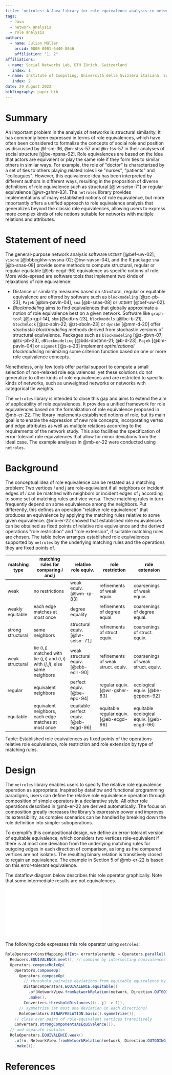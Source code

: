 ```yaml
---
title: 'netroles: A Java library for role equivalence analysis in networks'
tags:
  - Java
  - network analysis
  - role analysis
authors:
  - name: Julian Müller
    orcid: 0000-0001-6440-8046
    affiliation: "1, 2"
affiliations:
 - name: Social Networks Lab, ETH Zürich, Switzerland
   index: 1
 - name: Institute of Computing, Università della Svizzera italiana, Switzerland
   index: 2
date: 29 August 2023
bibliography: paper.bib
---
```


# Summary

An important problem in the analysis of networks is structural similarity. It has commonly been expressed in terms of role equivalences, which have often been considered to formalize the concepts of social role and position as discussed by @l-sm-36, @m-stss-57 and @n-tss-57 in their analyses of social structure [@be-npsna-92]. Role equivalences are based on the idea that actors are equivalent or play the same role if they form ties to similar others in similar ways. For example, the role of "doctor" is characterized by a set of ties to others playing related roles like "nurses", "patients" and "colleagues". However, this equivalence idea has been interpreted by different authors in different ways, resulting in the proposition of diverse definitions of role equivalence such as structural [@lw-seisn-71] or regular equivalence [@wr-gshnr-83]. The `netroles` library provides implementations of many established notions of role equivalence, but more importantly offers a unified approach to role equivalence analysis that generalizes beyond the classic role equivalences, allowing users to express more complex kinds of role notions suitable for networks with multiple relations and attributes.

# Statement of need

The general-purpose network analysis software `UCINET` [@bef-uw-02], `visone` [@bbbcgklw-vsvsna-02; @bw-vavsn-04], and the R package `sna` [@b-snas-08] provide some methods to compute structural, regular or regular equitable [@eb-ecgd-96] equivalence as specific notions of role. More wide-spread are software tools that implement two kinds of relaxations of role equivalence:

* Distance or similarity measures based on structural, regular or equitable equivalence are offered by software such as `blockmodeling` [@zc-pb-23], `Pajek` [@bm-pavln-04], `sna` [@b-snas-08] or `UCINET` [@bef-uw-02].
* *Blockmodeling* aims to find equivalences that globally approximate a notion of role equivalence best on a given network. Software like `graph-tool` [@p-gpl-14], `sbm` [@cdb-s-23], `blockmodels` [@lbc-b-21], `StochBlock` [@sz-sbln-22; @zt-sboln-23] or `dynsbm` [@mm-d-20] offer *stochastic blockmodeling* methods derived from stochastic versions of structural equivalence. Packages such as `blockmodeling` [@z-gbvn-07; @zc-pb-23], `dBlockmodeling` [@bds-dbstmn-21; @b-d-23], `Pajek` [@bm-pavln-04] or `signnet` [@s-s-23] implement *optimizational blockmodeling* minimizing some criterion function based on one or more role equivalence concepts.

Nonetheless, only few tools offer partial support to compute a small selection of non-relaxed role equivalences, yet these solutions do not generalize to other kinds of role equivalences and are restricted to specific kinds of networks, such as unweighted networks or networks with categorical tie weights.

The `netroles` library is intended to close this gap and aims to extend the aim of applicability of role equivalences. It provides a unified framework for role equivalences based on the formalization of role equivalence proposed in @mb-er-22. The library implements established notions of role, but its main goal is to enable the expression of new role concepts, incorporating vertex and edge attributes as well as multiple relations according to the requirements of the network study. This also facilities the specification of error-tolerant role equivalences that allow for minor deviations from the ideal case. The example analyses in @mb-er-22 were conducted using `netroles`.

# Background

The conceptual idea of role equivalence can be restated as a matching problem: Two vertices $i$ and $j$ are role-equivalent if all neighbors or incident edges of $i$ can be matched with neighbors or incident edges of $j$ according to some set of matching rules and vice versa. These matching rules in turn frequently depend on some equivalence among the neighbors. Put differently, this defines an operation "relative role equivalence" that produces an equivalence by applying the matching rules relative to some given equivalence. @mb-er-22 showed that established role equivalences can be obtained as fixed points of relative role equivalence and the derived operations "role restriction" and "role extension", if suitable matching rules are chosen. The table below arranges established role equivalences supported by `netroles` by the underlying matching rules and the operations they are fixed points of.


| matching type | matching rules for comparing $i$ and $j$    | relative role equiv. | role restriction | role extension |
| ------------ | ------------------------ | ------------------------- | ------------------- | ------------------- |
| weak        | no restrictions      | weak equiv. [@wm-rp-83] | refinements of weak equiv. | coarsenings of weak equiv. |
| weakly equitable  | each edge matches at most once | degree equality | refinements of degree equal. | coarsenings of degree equal. |
| strong structural | same neighbors       | structural equiv.  [@lw-seisn-71]| refinements of struct. equiv. | coarsenings of struct. equiv. |
| weak structural   | tie $(i, j)$ matched with tie $(j, i)$ and $(i,i)$ with $(j, j)$, else same neighbors | weak structural equiv. [@ebb-eclr-90] | refinements of weak struct. equiv. | coarsenings of weak struct. equiv. |
| regular           | equivalent neighbors | perfect equiv. [@be-epc-94] | regular equiv.  [@wr-gshnr-83] | ecological equiv. [@be-gcpeen-92] | 
| equitable         | equivalent neighbors, each edge matches at most once | equitable perfect equiv.  [@eb-ecgd-96] | equitable regular equiv.  [@eb-ecgd-96] | equitable ecological equiv.  [@eb-ecgd-96] |
Table: Established role equivalences as fixed points of the operations relative role equivalence, role restriction and role extension by type of matching rules.

# Design

The `netroles` library enables users to specify the relative role equivalence operation as appropriate. Inspired by dataflow and functional programming paradigms, users can define the relative role equivalence operation through composition of simple operators in a declarative style. All other role operations described in @mb-er-22 are derived automatically. The focus on composition greatly increases the library's expressive power and improves its extensibility, as complex scenarios can be handled by breaking down the role definition into simpler suboperations.

To exemplify this compositional design, we define an error-tolerant version of equitable equivalence, which considers two vertices role-equivalent if there is at most one deviation from the underlying matching rules for outgoing edges in each direction of comparison, as long as the compared vertices are not isolates. The resulting binary relation is transitively closed to regain an equivalence. The example in Section 5 of @mb-er-22 is based on this error-tolerant equivalence.

The dataflow diagram below describes this role operator graphically. Note that some intermediate results are not equivalences.

![Dataflow diagram of error-tolerant role operator](./errortolerant-role-dataflow.pdf)

The following code expresses this role operator using `netroles`:

```java
RoleOperator<ConstMapping.OfInt> errortolerantOp = Operators.parallel(
  Reducers.EQUIVALENCE.meet(), // combine by intersecting equivalences
  Operators.composeRoleOp(
    Operators.composeOp(
      Operators.composeOp(
	    // threshold pairwise deviations from equitable equivalence by one
        DistanceOperators.EQUIVALENCE.equitable()
		  .of(NetworkView.fromNetworkRelation(network, Direction.OUTGOING))
		  .make(),
        Converters.thresholdDistances((i, j) -> 1)),
      // symmetrize (at most one deviation in each directions)
      RoleOperators.BINARYRELATION.basic().symmetrize()),
	// close over pairs of role-equivalent vertices transitively
    Converters.strongComponentsAsEquivalence()), 
  // and separate isolates
  RoleOperators.EQUIVALENCE.weak()
    .of(n, NetworkView.fromNetworkRelation(network, Direction.OUTGOING))
	.make()); 
```

# References